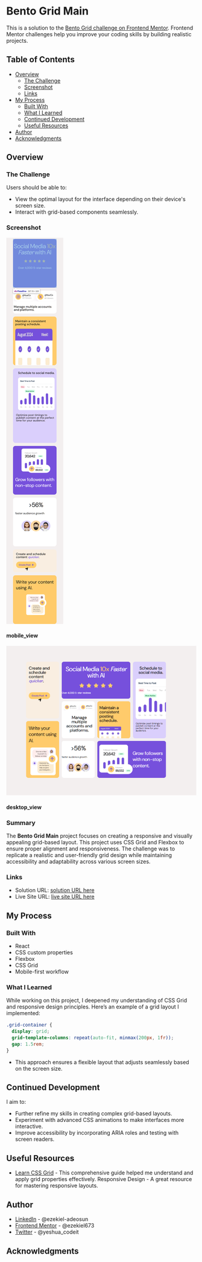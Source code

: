 # Bento Grid Main

This is a solution to the [Bento Grid challenge on Frontend Mentor](https://www.frontendmentor.io/challenges/bento-grid-RMydElrlOj). Frontend Mentor challenges help you improve your coding skills by building realistic projects.

## Table of Contents

- [Overview](#overview)
  - [The Challenge](#the-challenge)
  - [Screenshot](#screenshot)
  - [Links](#links)
- [My Process](#my-process)
  - [Built With](#built-with)
  - [What I Learned](#what-i-learned)
  - [Continued Development](#continued-development)
  - [Useful Resources](#useful-resources)
- [Author](#author)
- [Acknowledgments](#acknowledgments)

## Overview

### The Challenge

Users should be able to:

- View the optimal layout for the interface depending on their device's screen size.
- Interact with grid-based components seamlessly.

### Screenshot

![Bento Grid Main Mobile View](./public/screenshot/bento-grid-main-mobile_view.png)
#### mobile_view

![Bento Grid Main Desktop View](./public/screenshot/bento-grid-main-desktop_view.png)
#### desktop_view


### Summary

The **Bento Grid Main** project focuses on creating a responsive and visually appealing grid-based layout. This project uses CSS Grid and Flexbox to ensure proper alignment and responsiveness. The challenge was to replicate a realistic and user-friendly grid design while maintaining accessibility and adaptability across various screen sizes.

### Links

- Solution URL: [solution URL here](https://github.com/ezekiel673/bento-grid-main)
- Live Site URL: [live site URL here](https://ezekiel673.github.io/bento-grid-main/)

## My Process

### Built With

- React
- CSS custom properties
- Flexbox
- CSS Grid
- Mobile-first workflow

### What I Learned

While working on this project, I deepened my understanding of CSS Grid and responsive design principles. Here’s an example of a grid layout I implemented:

```css
.grid-container {
  display: grid;
  grid-template-columns: repeat(auto-fit, minmax(200px, 1fr));
  gap: 1.5rem;
}
```
- This approach ensures a flexible layout that adjusts seamlessly based on the screen size.

## Continued Development
I aim to:

- Further refine my skills in creating complex grid-based layouts.
- Experiment with advanced CSS animations to make interfaces more interactive.
- Improve accessibility by incorporating ARIA roles and testing with screen readers.

## Useful Resources
- [Learn CSS Grid](https://learncssgrid.com/) - This comprehensive guide helped me understand and apply grid properties effectively.
Responsive Design - A great resource for mastering responsive layouts.
## Author

- [LinkedIn](https://ng.linkedin.com/in/ezekiel-adeosun) - @ezekiel-adeosun  
- [Frontend Mentor](https://www.frontendmentor.io/profile/ezekiel673) - @ezekiel673  
- [Twitter](https://xg.com/yeshua_codeit) - @yeshua_codeit

## Acknowledgments




































